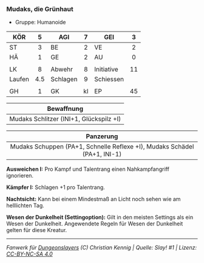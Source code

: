 ### Mudaks, die Grünhaut

- Gruppe: Humanoide

| KÖR    |  5  | AGI      |  7  | GEI        |  3  |
| ------ | :-: | -------- | :-: | ---------- | :-: |
| ST     |  3  | BE       |  2  | VE         |  2  |
| HÄ     |  1  | GE       |  2  | AU         |  0  |
|        |     |          |     |            |     |
| LK     |  8  | Abwehr   |  8  | Initiative | 11  |
| Laufen | 4.5 | Schlagen |  9  | Schiessen  |     |
|        |     |          |     |            |     |
| GH     |  1  | GK       | kl  | EP         | 45  |

|               Bewaffnung                |
| :-------------------------------------: |
| Mudaks Schlitzer (INI+1, Glückspilz +I) |

|                                 Panzerung                                 |
| :-----------------------------------------------------------------------: |
| Mudaks Schuppen (PA+1, Schnelle Reflexe +I), Mudaks Schädel (PA+1, INI-1) |

**Ausweichen I:** Pro Kampf und Talentrang einen Nahkampfangriff ignorieren.

**Kämpfer I:** Schlagen +1 pro Talentrang.

**Nachtsicht:** Kann bei einem Mindestmaß an Licht noch sehen wie am helllichten Tag.

**Wesen der Dunkelheit (Settingoption):** Gilt in den meisten Settings als ein Wesen der Dunkelheit. Angewendete Regeln für Wesen der Dunkelheit gelten für diese Kreatur.

---

_Fanwerk für [Dungeonslayers](https://www.dungeonslayers.net/) (C) Christian Kennig | Quelle: Slay! #1 | Lizenz: [CC-BY-NC-SA 4.0](https://creativecommons.org/licenses/by-nc-sa/4.0/deed.de)_
